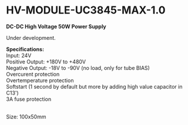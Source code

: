 # HV-MODULE-UC3845-MAX-1.0

<b>DC-DC High Voltage 50W Power Supply</b>

Under development.

<b>Specifications:</b><br>
Input: 24V<br>
Positive Output: +180V to +480V<br>
Negative Output: -18V to -90V (no load, only for tube BIAS)<br>
Overcurent protection<br>
Overtemperature protection<br>
Softstart (1 second by default but more by adding high value capacitor in C13')<br>
3A fuse protection<br>
<br>

Size: 100x50mm



